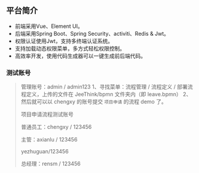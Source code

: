 ﻿## 平台简介
* 前端采用Vue、Element UI。
* 后端采用Spring Boot、Spring Security、activiti、Redis & Jwt。
* 权限认证使用Jwt，支持多终端认证系统。
* 支持加载动态权限菜单，多方式轻松权限控制。
* 高效率开发，使用代码生成器可以一键生成前后端代码。

### 测试账号

> 管理账号：admin / admin123
> 1、寻找菜单：流程管理  / 流程定义 / 部署流程定义，上传的文件在 JeeThink/bpmn 文件夹内（即 leave.bpmn）
> 2、然后就可以以 chengxy 的账号提交 `项目申请` 的流程 demo 了。
>
> 项目申请流程测试账号
>
> 普通员工：chengxy / 123456
>
> 主管：axianlu / 123456
>
> yezhuguan/123456
>
> 总经理：rensm / 123456



